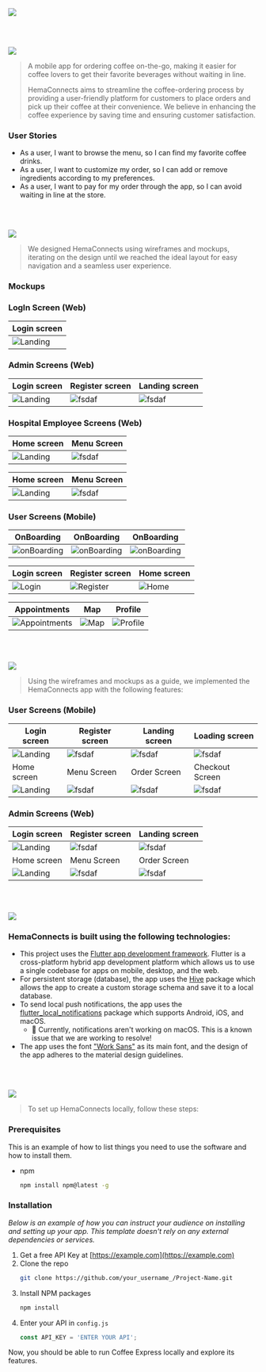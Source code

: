 <img src="readme/title1.svg"/>

<br><br>

<!-- project philosophy -->
<img src="readme/title2.svg"/>

> A mobile app for ordering coffee on-the-go, making it easier for coffee lovers to get their favorite beverages without waiting in line.
>
> HemaConnects aims to streamline the coffee-ordering process by providing a user-friendly platform for customers to place orders and pick up their coffee at their convenience. We believe in enhancing the coffee experience by saving time and ensuring customer satisfaction.

### User Stories
- As a user, I want to browse the menu, so I can find my favorite coffee drinks.
- As a user, I want to customize my order, so I can add or remove ingredients according to my preferences.
- As a user, I want to pay for my order through the app, so I can avoid waiting in line at the store.

<br><br>

<!-- Prototyping -->
<img src="readme/title3.svg"/>

> We designed HemaConnects using wireframes and mockups, iterating on the design until we reached the ideal layout for easy navigation and a seamless user experience.

### Mockups

### LogIn Screen (Web)
| Login screen  |
| ---|
| ![Landing](readme/demo/1440x1024.png) |

### Admin Screens (Web)
| Login screen  | Register screen |  Landing screen |
| ---| ---| ---|
| ![Landing](readme/demo/1440x1024.png) | ![fsdaf](readme/demo/1440x1024.png) | ![fsdaf](readme/demo/1440x1024.png) |
### Hospital Employee Screens (Web)
| Home screen  | Menu Screen |
| ---| ---|
| ![Landing](readme/demo/1440x1024.png) | ![fsdaf](readme/demo/1440x1024.png) |

| Home screen  | Menu Screen |
| ---| ---|
| ![Landing](readme/demo/1440x1024.png) | ![fsdaf](readme/demo/1440x1024.png) |
### User Screens (Mobile)
| OnBoarding                                                | OnBoarding                                       | OnBoarding                                            |
|-----------------------------------------------------------| --------------------------------------------------------- |-----------------------------------------------------------|
| ![onBoarding](./readme/screenshotsMobile/onBoarding1.jpg) | ![onBoarding](./readme/screenshotsMobile/onBoarding2.jpg) | ![onBoarding](./readme/screenshotsMobile/onBoarding3.jpg)      |

| Login screen                                   | Register screen                                      | Home screen                                  | 
|------------------------------------------------|------------------------------------------------------|----------------------------------------------|
| ![Login](./readme/screenshotsMobile/LogIn.jpg) | ![Register](./readme/screenshotsMobile/Register.jpg) | ![Home](./readme/screenshotsMobile/Feed.jpg) | 

| Appointments                                                 | Map                                        | Profile                                            |
|--------------------------------------------------------------|--------------------------------------------|----------------------------------------------------|
| ![Appointments](./readme/screenshotsMobile/Appointments.jpg) | ![Map](./readme/screenshotsMobile/Map.jpg) | ![Profile](./readme/screenshotsMobile/Profile.jpg) |


<br><br>

<!-- Implementation -->
<img src="readme/title4.svg"/>

> Using the wireframes and mockups as a guide, we implemented the HemaConnects app with the following features:

### User Screens (Mobile)
| Login screen  | Register screen | Landing screen | Loading screen |
| ---| ---| ---| ---|
| ![Landing](https://placehold.co/900x1600) | ![fsdaf](https://placehold.co/900x1600) | ![fsdaf](https://placehold.co/900x1600) | ![fsdaf](https://placehold.co/900x1600) |
| Home screen  | Menu Screen | Order Screen | Checkout Screen |
| ![Landing](https://placehold.co/900x1600) | ![fsdaf](https://placehold.co/900x1600) | ![fsdaf](https://placehold.co/900x1600) | ![fsdaf](https://placehold.co/900x1600) |

### Admin Screens (Web)
| Login screen  | Register screen |  Landing screen |
| ---| ---| ---|
| ![Landing](readme/demo/1440x1024.png) | ![fsdaf](readme/demo/1440x1024.png) | ![fsdaf](readme/demo/1440x1024.png) |
| Home screen  | Menu Screen | Order Screen |
| ![Landing](readme/demo/1440x1024.png) | ![fsdaf](readme/demo/1440x1024.png) | ![fsdaf](readme/demo/1440x1024.png) |

<br><br>

<!-- Tech stack -->
<img src="readme/title5.svg"/>

###  HemaConnects is built using the following technologies:

- This project uses the [Flutter app development framework](https://flutter.dev/). Flutter is a cross-platform hybrid app development platform which allows us to use a single codebase for apps on mobile, desktop, and the web.
- For persistent storage (database), the app uses the [Hive](https://hivedb.dev/) package which allows the app to create a custom storage schema and save it to a local database.
- To send local push notifications, the app uses the [flutter_local_notifications](https://pub.dev/packages/flutter_local_notifications) package which supports Android, iOS, and macOS.
  - 🚨 Currently, notifications aren't working on macOS. This is a known issue that we are working to resolve!
- The app uses the font ["Work Sans"](https://fonts.google.com/specimen/Work+Sans) as its main font, and the design of the app adheres to the material design guidelines.

<br><br>

<!-- How to run -->
<img src="readme/title6.svg"/>

> To set up HemaConnects locally, follow these steps:

### Prerequisites

This is an example of how to list things you need to use the software and how to install them.
* npm
  ```sh
  npm install npm@latest -g
  ```

### Installation

_Below is an example of how you can instruct your audience on installing and setting up your app. This template doesn't rely on any external dependencies or services._

1. Get a free API Key at [https://example.com](https://example.com)
2. Clone the repo
   ```sh
   git clone https://github.com/your_username_/Project-Name.git
   ```
3. Install NPM packages
   ```sh
   npm install
   ```
4. Enter your API in `config.js`
   ```js
   const API_KEY = 'ENTER YOUR API';
   ```

Now, you should be able to run Coffee Express locally and explore its features.